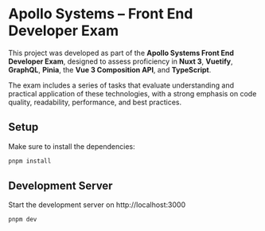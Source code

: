 # Apollo Systems – Front End Developer Exam

This project was developed as part of the **Apollo Systems Front End Developer Exam**, designed to assess proficiency in **Nuxt 3**, **Vuetify**, **GraphQL**, **Pinia**, the **Vue 3 Composition API**, and **TypeScript**.

The exam includes a series of tasks that evaluate understanding and practical application of these technologies, with a strong emphasis on code quality, readability, performance, and best practices.

## Setup

Make sure to install the dependencies:

```bash
pnpm install
```

## Development Server

Start the development server on http://localhost:3000

```bash
pnpm dev
```
